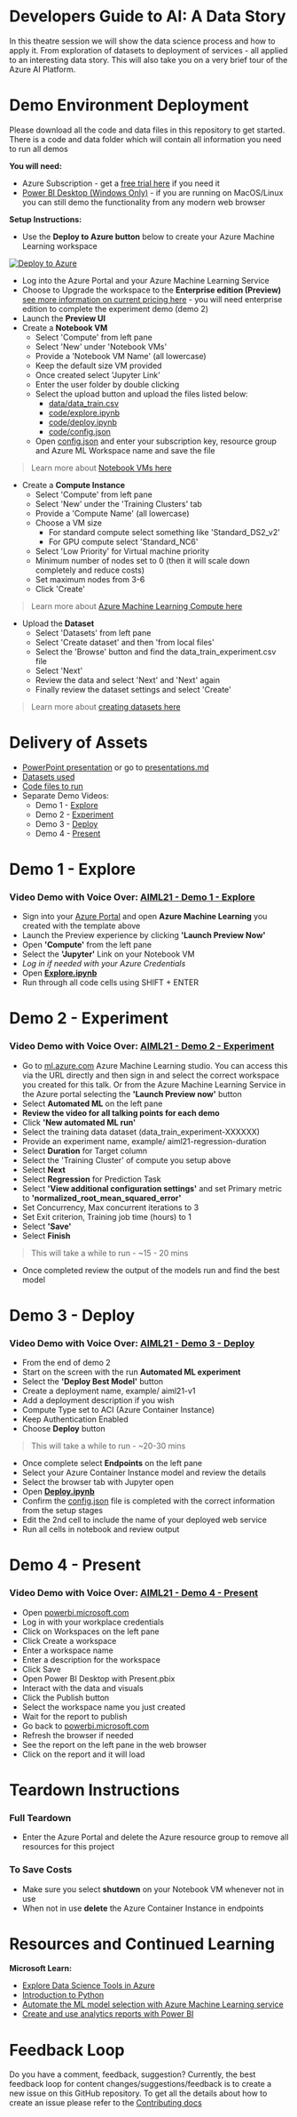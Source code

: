 # Developers Guide to AI: A Data Story

In this theatre session we will show the data science process and how to apply it. From exploration of datasets to deployment of services - all applied to an interesting data story. This will also take you on a very brief tour of the Azure AI Platform.

# Demo Environment Deployment

Please download all the code and data files in this repository to get started. There is a code and data folder which will contain all information you need to run all demos

**You will need:**
* Azure Subscription - get a [free trial here](https://azure.microsoft.com/en-gb/free/?WT.mc_id=msignitethetour2019-github-aiml21) if you need it
* [Power BI Desktop (Windows Only)](https://powerbi.microsoft.com/en-us/desktop/?WT.mc_id=msignitethetour2019-github-aiml21) - if you are running on MacOS/Linux you can still demo the functionality from any modern web browser

**Setup Instructions:**
* Use the **Deploy to Azure button** below to create your Azure Machine Learning workspace

[![Deploy to Azure](https://azuredeploy.net/deploybutton.png)](https://azuredeploy.net/)

* Log into the Azure Portal and your Azure Machine Learning Service
* Choose to Upgrade the workspace to the **Enterprise edition (Preview)** [see more information on current pricing here](https://azure.microsoft.com/en-us/pricing/details/machine-learning/) - you will need enterprise edition to complete the experiment demo (demo 2)
* Launch the **Preview UI**
* Create a **Notebook VM**
    * Select 'Compute' from left pane
    * Select 'New' under 'Notebook VMs'
    * Provide a 'Notebook VM Name' (all lowercase)
    * Keep the default size VM provided
    * Once created select 'Jupyter Link'
    * Enter the user folder by double clicking
    * Select the upload button and upload the files listed below:
        * [data/data_train.csv](data/data_train.csv)
        * [code/explore.ipynb](code/explore.ipynb)
        * [code/deploy.ipynb](code/deploy.ipynb)
        * [code/config.json](code/config.json)
    * Open [config.json](code/config.json) and enter your subscription key, resource group and Azure ML Workspace name and save the file

>Learn more about [Notebook VMs here](https://azure.microsoft.com/en-us/blog/three-things-to-know-about-azure-machine-learning-notebook-vm/?WT.mc_id=msignitethetour2019-github-aiml21)

* Create a **Compute Instance**
    * Select 'Compute' from left pane
    * Select 'New' under the 'Training Clusters' tab
    * Provide a 'Compute Name' (all lowercase)
    * Choose a VM size
        * For standard compute select something like 'Standard_DS2_v2'
        * For GPU compute select 'Standard_NC6'
    * Select 'Low Priority' for Virtual machine priority
    * Minimum number of nodes set to 0 (then it will scale down completely and reduce costs)
    * Set maximum nodes from 3-6
    * Click 'Create'

>Learn more about [Azure Machine Learning Compute here](https://docs.microsoft.com/en-us/azure/machine-learning/service/how-to-set-up-training-targets#amlcompute/?WT.mc_id=msignitethetour2019-github-aiml21)

* Upload the **Dataset**
    * Select 'Datasets' from left pane
    * Select 'Create dataset' and then 'from local files'
    * Select the 'Browse' button and find the data_train_experiment.csv file
    * Select 'Next'
    * Review the data and select 'Next' and 'Next' again
    * Finally review the dataset settings and select 'Create'

>Learn more about [creating datasets here](https://docs.microsoft.com/en-us/azure/machine-learning/service/how-to-create-register-datasets/?WT.mc_id=msignitethetour2019-github-aiml21)

# Delivery of Assets

* [PowerPoint presentation](https://globaleventcdn.blob.core.windows.net/assets/aiml/aiml21/aiml21.pptx) or go to [presentations.md](https://github.com/microsoft/ignite-learning-paths-training-aiml/blob/master/aiml21/presentations.md)
* [Datasets used](aiml21/data)
* [Code files to run](aiml21/code)
* Separate Demo Videos: 
    * Demo 1 - [Explore](https://youtu.be/1Xtmrsfkzfs)
    * Demo 2 - [Experiment](https://youtu.be/sUKuRBRvo7U)
    * Demo 3 - [Deploy](https://youtu.be/IgSaMKsyexg)
    * Demo 4 - [Present](https://youtu.be/g7aBaC9s9qQ)

# Demo 1 - Explore

### Video Demo with Voice Over: [AIML21 - Demo 1 - Explore](https://youtu.be/1Xtmrsfkzfs)

* Sign into your [Azure Portal](https://azure.microsoft.com/en-gb/?WT.mc_id=msignitethetour2019-github-aiml21) and open **Azure Machine Learning** you created with the template above
* Launch the Preview experience by clicking **'Launch Preview Now'**
* Open **'Compute'** from the left pane
* Select the **'Jupyter'** Link on your Notebook VM
* *Log in if needed with your Azure Credentials*
* Open [**Explore.ipynb**](code/explore.ipynb)
* Run through all code cells using SHIFT + ENTER

# Demo 2 - Experiment

### Video Demo with Voice Over: [AIML21 - Demo 2 - Experiment](https://youtu.be/sUKuRBRvo7U)

* Go to [ml.azure.com](https://ml.azure.com/?WT.mc_id=msignitethetour2019-github-aiml21) Azure Machine Learning studio. You can access this via the URL directly and then sign in and select the correct workspace you created for this talk. Or from the Azure Machine Learning Service in the Azure portal selecting the **'Launch Preview now'** button
* Select **Automated ML** on the left pane
* **Review the video for all talking points for each demo**
* Click **'New automated ML run'**
* Select the training data dataset (data_train_experiment-XXXXXX)
* Provide an experiment name, example/ aiml21-regression-duration
* Select **Duration** for Target column
* Select the 'Training Cluster' of compute you setup above
* Select **Next**
* Select **Regression** for Prediction Task
* Select **'View additional configuration settings'** and set Primary metric to **'normalized_root_mean_squared_error'**
* Set Concurrency, Max concurrent iterations to 3
* Set Exit criterion, Training job time (hours) to 1
* Select **'Save'**
* Select **Finish**

> This will take a while to run - ~15 - 20 mins 

* Once completed review the output of the models run and find the best model

# Demo 3 - Deploy

### Video Demo with Voice Over: [AIML21 - Demo 3 - Deploy](https://youtu.be/IgSaMKsyexg)

* From the end of demo 2
* Start on the screen with the run **Automated ML experiment**
* Select the **'Deploy Best Model'** button
* Create a deployment name, example/ aiml21-v1
* Add a deployment description if you wish
* Compute Type set to ACI (Azure Container Instance)
* Keep Authentication Enabled
* Choose **Deploy** button

>This will take a while to run - ~20-30 mins

* Once complete select **Endpoints** on the left pane
* Select your Azure Container Instance model and review the details
* Select the browser tab with Jupyter open
* Open [**Deploy.ipynb**](code/deploy.ipynb)
* Confirm the [config.json](code/config.json) file is completed with the correct information from the setup stages
* Edit the 2nd cell to include the name of your deployed web service
* Run all cells in notebook and review output

# Demo 4 - Present

### Video Demo with Voice Over: [AIML21 - Demo 4 - Present](https://youtu.be/g7aBaC9s9qQ)

* Open [powerbi.microsoft.com](http://powerbi.microsoft.com/?WT.mc_id=msignitethetour2019-github-aiml21)
* Log in with your workplace credentials
* Click on Workspaces on the left pane
* Click Create a workspace
* Enter a workspace name
* Enter a description for the workspace
* Click Save
* Open Power BI Desktop with Present.pbix
* Interact with the data and visuals
* Click the Publish button
* Select the workspace name you just created
* Wait for the report to publish
* Go back to [powerbi.microsoft.com](http://powerbi.microsoft.com/?WT.mc_id=msignitethetour2019-github-aiml21) 
* Refresh the browser if needed
* See the report on the left pane in the web browser
* Click on the report and it will load

# Teardown Instructions

### Full Teardown

* Enter the Azure Portal and delete the Azure resource group to remove all resources for this project

### To Save Costs

* Make sure you select **shutdown** on your Notebook VM whenever not in use
* When not in use **delete** the Azure Container Instance in endpoints

# Resources and Continued Learning

**Microsoft Learn:**
* [Explore Data Science Tools in Azure](https://docs.microsoft.com/en-us/learn/paths/explore-data-science-tools-in-azure/?WT.mc_id=msignitethetour2019-github-aiml21)
* [Introduction to Python](https://docs.microsoft.com/en-us/learn/modules/intro-to-python/?WT.mc_id=msignitethetour2019-github-aiml21)
* [Automate the ML model selection with Azure Machine Learning service](https://docs.microsoft.com/en-us/learn/modules/automate-model-selection-with-azure-automl/?WT.mc_id=msignitethetour2019-github-aiml21)
* [Create and use analytics reports with Power BI](https://docs.microsoft.com/en-us/learn/paths/create-use-analytics-reports-power-bi/?WT.mc_id=msignitethetour2019-github-aiml21)

# Feedback Loop

Do you have a comment, feedback, suggestion? Currently, the best feedback loop for content changes/suggestions/feedback is to create a new issue on this GitHub repository. To get all the details about how to create an issue please refer to the [Contributing docs](https://github.com/microsoft/ignite-learning-paths/blob/master/contributing.md)

